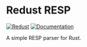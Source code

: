# Redust RESP

[![Redust](https://img.shields.io/crates/v/redust-resp)](https://crates.io/crates/redust-resp) [![Documentation](https://img.shields.io/docsrs/redust-resp)](https://docs.rs/redust-resp)

A simple RESP parser for Rust.
